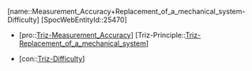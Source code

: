 ﻿---
type: TrizContradiction
aliases:
- Measurement_Accuracy+Replacement_of_a_mechanical_system-Difficulty
license: CC BY-SA 4.0
copyright: https://github.com/SpocWeb
IsDeleted: false
IsReadOnly: false
Confidential: public
tags: 
- Triz/Contradiction
---
[name::Measurement_Accuracy+Replacement_of_a_mechanical_system-Difficulty]
[SpocWebEntityId::25470]
+ [pro::[Triz-Measurement_Accuracy](tech/Triz/Parameter/Triz-Measurement_Accuracy.md)]
[Triz-Principle::[Triz-Replacement_of_a_mechanical_system](tech/Triz/Principle/Triz-Replacement_of_a_mechanical_system.md)]
- [con::[Triz-Difficulty](tech/Triz/Parameter/Triz-Difficulty.md)]

